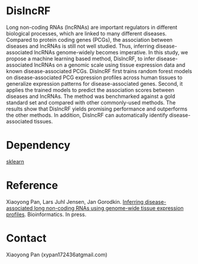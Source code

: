 # DislncRF

Long non-coding RNAs (lncRNAs) are important regulators in different biological processes, which are linked to many different diseases. Compared to protein coding genes (PCGs), the association between diseases and lncRNAs is still not well studied. 
Thus, inferring disease-associated lncRNAs genome-widely becomes imperative.
In this study, we propose a machine learning based method, DislncRF, to infer disease-associated lncRNAs on a genomic scale using tissue expression data and 
known disease-associated PCGs. DislncRF first trains random forest models on disease-associated PCG expression profiles across human tissues to generalize expression patterns 
for disease-associated genes. Second, it applies the trained models to predict the association scores between diseases and lncRNAs. The method was benchmarked against 
a gold standard set and compared with other commonly-used methods. The results show that DislncRF yields promising performance and outperforms the other methods. In addition, DislncRF can automatically identify 
disease-associated tissues.

# Dependency
<a href=https://github.com/scikit-learn/scikit-learn>sklearn</a> <br>

# Reference
Xiaoyong Pan, Lars Juhl Jensen, Jan Gorodkin. <a href="https://academic.oup.com/bioinformatics/advance-article-abstract/doi/10.1093/bioinformatics/bty859/5116144?redirectedFrom=fulltext">Inferring disease-associated long non-coding RNAs using genome-wide tissue expression profiles</a>. Bioinformatics. In press.

# Contact
Xiaoyong Pan (xypan172436atgmail.com)
